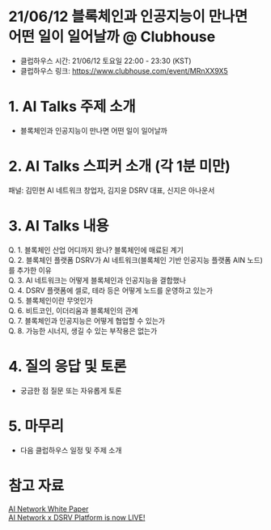 # 21/06/12 블록체인과 인공지능이 만나면 어떤 일이 일어날까 @ Clubhouse

- 클럽하우스 시간: 21/06/12 토요일 22:00 - 23:30 (KST)
- 클럽하우스 링크: https://www.clubhouse.com/event/MRnXX9X5

# 1. AI Talks 주제 소개
- 블록체인과 인공지능이 만나면 어떤 일이 일어날까 

# 2. AI Talks 스피커 소개 (각 1분 미만)
패널: 김민현 AI 네트워크 창업자, 김지윤 DSRV 대표, 신지은 아나운서     

# 3. AI Talks 내용

Q. 1. 블록체인 산업 어디까지 왔나? 블록체인에 매료된 계기  
Q. 2. 블록체인 플랫폼 DSRV가 AI 네트워크(블록체인 기반 인공지능 플랫폼 AIN 노드)를 추가한 이유  
Q. 3. AI 네트워크는 어떻게 블록체인과 인공지능을 결합했나  
Q. 4. DSRV 플랫폼에 셀로, 테라 등은 어떻게 노드를 운영하고 있는가  
Q. 5. 블록체인이란 무엇인가  
Q. 6. 비트코인, 이더리움과 블록체인의 관계  
Q. 7. 블록체인과 인공지능은 어떻게 협업할 수 있는가  
Q. 8. 가능한 시너지, 생길 수 있는 부작용은 없는가  

# 4. 질의 응답 및 토론 
- 궁금한 점 질문 또는 자유롭게 토론  

# 5. 마무리   
- 다음 클럽하우스 일정 및 주제 소개  

# 참고 자료 
[AI Network White Paper](https://ai-network.medium.com/ai-network-white-paper-e6d551c3f9ad)  
[AI Network x DSRV Platform is now LIVE!](https://medium.com/ai-network/ai-network-x-dsrv-platform-is-now-live-c6698115c507)  



